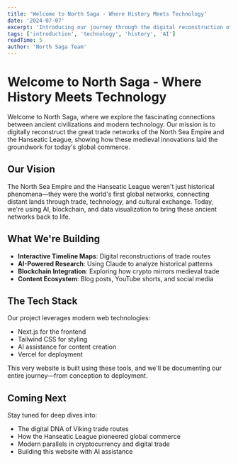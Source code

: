 ```yaml
---
title: 'Welcome to North Saga - Where History Meets Technology'
date: '2024-07-07'
excerpt: 'Introducing our journey through the digital reconstruction of medieval trade networks, from Viking longships to modern blockchain.'
tags: ['introduction', 'technology', 'history', 'AI']
readTime: 5
author: 'North Saga Team'
---
```


# Welcome to North Saga - Where History Meets Technology

Welcome to North Saga, where we explore the fascinating connections between ancient civilizations and modern technology. Our mission is to digitally reconstruct the great trade networks of the North Sea Empire and the Hanseatic League, showing how these medieval innovations laid the groundwork for today's global commerce.

## Our Vision

The North Sea Empire and the Hanseatic League weren't just historical phenomena—they were the world's first global networks, connecting distant lands through trade, technology, and cultural exchange. Today, we're using AI, blockchain, and data visualization to bring these ancient networks back to life.

## What We're Building

- **Interactive Timeline Maps**: Digital reconstructions of trade routes
- **AI-Powered Research**: Using Claude to analyze historical patterns  
- **Blockchain Integration**: Exploring how crypto mirrors medieval trade
- **Content Ecosystem**: Blog posts, YouTube shorts, and social media

## The Tech Stack

Our project leverages modern web technologies:
- Next.js for the frontend
- Tailwind CSS for styling
- AI assistance for content creation
- Vercel for deployment

This very website is built using these tools, and we'll be documenting our entire journey—from conception to deployment.

## Coming Next

Stay tuned for deep dives into:
- The digital DNA of Viking trade routes
- How the Hanseatic League pioneered global commerce
- Modern parallels in cryptocurrency and digital trade
- Building this website with AI assistance